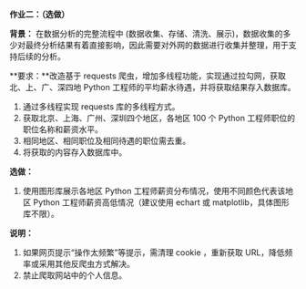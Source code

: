 **作业二：（选做）**

**背景：** 在数据分析的完整流程中 (数据收集、存储、清洗、展示)，数据收集的多少对最终分析结果有着直接影响，因此需要对外网的数据进行收集并整理，用于支持后续的分析。

**要求：**改造基于 requests 爬虫，增加多线程功能，实现通过拉勾网，获取 北、上、广、深四地 Python 工程师的平均薪水待遇，并将获取结果存入数据库。

1. 通过多线程实现 requests 库的多线程方式。
2. 获取北京、上海、广州、深圳四个地区，各地区 100 个 Python 工程师职位的职位名称和薪资水平。
3. 相同地区、相同职位及相同待遇的职位需去重。
4. 将获取的内容存入数据库中。

**选做：**

1. 使用图形库展示各地区 Python 工程师薪资分布情况，使用不同颜色代表该地区 Python 工程师薪资高低情况（建议使用 echart 或 matplotlib，具体图形库不限）。

**说明：**

1. 如果网页提示“操作太频繁”等提示，需清理 cookie ，重新获取 URL，降低频率或采用其他反爬虫方式解决。
2. 禁止爬取网站中的个人信息。

